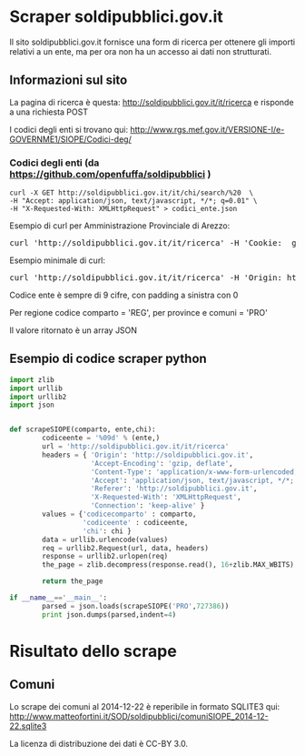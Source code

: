 # Scraper soldipubblici.gov.it

Il sito soldipubblici.gov.it fornisce una form di ricerca per ottenere gli importi relativi a un ente, ma per ora non ha un accesso ai dati non strutturati.

## Informazioni sul sito

La pagina di ricerca è questa: http://soldipubblici.gov.it/it/ricerca e risponde a una richiesta POST

I codici degli enti si trovano qui: http://www.rgs.mef.gov.it/VERSIONE-I/e-GOVERNME1/SIOPE/Codici-deg/

### Codici degli enti (da https://github.com/openfuffa/soldipubblici )

```
curl -X GET http://soldipubblici.gov.it/it/chi/search/%20  \
-H "Accept: application/json, text/javascript, */*; q=0.01" \
-H "X-Requested-With: XMLHttpRequest" > codici_ente.json
```

Esempio di curl per Amministrazione Provinciale di Arezzo:
<pre>curl 'http://soldipubblici.gov.it/it/ricerca' -H 'Cookie: _ga=GA1.3.1924561616.1419197051; _gat=1; soldipubblici_session=a%3A5%3A%7Bs%3A10%3A%22session_id%22%3Bs%3A32%3A%22b4cff00196033cfe6ed14507f8b02a23%22%3Bs%3A10%3A%22ip_address%22%3Bs%3A12%3A%2282.58.31.213%22%3Bs%3A10%3A%22user_agent%22%3Bs%3A102%3A%22Mozilla%2F5.0+%28X11%3B+Linux+i686%29+AppleWebKit%2F537.36+%28KHTML%2C+like+Gecko%29+Chrome%2F39.0.2171.95+Safari%2F537.36%22%3Bs%3A13%3A%22last_activity%22%3Bi%3A1419197838%3Bs%3A9%3A%22user_data%22%3Bs%3A0%3A%22%22%3B%7D0ae8e5ec20fc3e3182873513581950a53c8c00be' -H 'Origin: http://soldipubblici.gov.it' -H 'Accept-Encoding: gzip, deflate' -H 'Accept-Language: it-IT,it;q=0.8,en-US;q=0.6,en;q=0.4' -H 'User-Agent: Mozilla/5.0 (X11; Linux i686) AppleWebKit/537.36 (KHTML, like Gecko) Chrome/39.0.2171.95 Safari/537.36' -H 'Content-Type: application/x-www-form-urlencoded; charset=UTF-8' -H 'Accept: application/json, text/javascript, */*; q=0.01' -H 'Referer: http://soldipubblici.gov.it/it' -H 'X-Requested-With: XMLHttpRequest' -H 'Connection: keep-alive' -H 'DNT: 1' --data 'codicecomparto=PRO&codiceente=000699123&chi=AMMINISTRAZIONE+PROVINCIALE+DI+AREZZO&cosa=' --compressed</pre>

Esempio minimale di curl: 
<pre>curl 'http://soldipubblici.gov.it/it/ricerca' -H 'Origin: http://soldipubblici.gov.it'  -H 'Accept-Encoding: gzip, deflate' -H 'Content-Type: application/x-www-form-urlencoded; charset=UTF-8' -H 'Accept: application/json, text/javascript, */*; q=0.01' -H 'Referer: http://soldipubblici.gov.it/it' -H 'X-Requested-With: XMLHttpRequest' -H 'Connection: keep-alive' -H 'DNT: 1'  --data 'codicecomparto=PRO&codiceente=000699123' --compressed</pre>

Codice ente è sempre di 9 cifre, con padding a sinistra con 0

Per regione codice comparto = 'REG', per province e comuni = 'PRO'

Il valore ritornato è un array JSON

## Esempio di codice scraper python

```python
import zlib
import urllib
import urllib2
import json


def scrapeSIOPE(comparto, ente,chi):
        codiceente = '%09d' % (ente,)
        url = 'http://soldipubblici.gov.it/it/ricerca'
        headers = { 'Origin': 'http://soldipubblici.gov.it',
                    'Accept-Encoding': 'gzip, deflate',
                    'Content-Type': 'application/x-www-form-urlencoded; charset=UTF-8',
                    'Accept': 'application/json, text/javascript, */*; q=0.01',
                    'Referer': 'http://soldipubblici.gov.it',
                    'X-Requested-With': 'XMLHttpRequest',
                    'Connection': 'keep-alive' }
        values = {'codicecomparto' : comparto,
                  'codiceente' : codiceente,
                  'chi': chi }
        data = urllib.urlencode(values)
        req = urllib2.Request(url, data, headers)
        response = urllib2.urlopen(req)
        the_page = zlib.decompress(response.read(), 16+zlib.MAX_WBITS) # response.read()

        return the_page

if __name__=='__main__':
        parsed = json.loads(scrapeSIOPE('PRO',727386))
        print json.dumps(parsed,indent=4)
```

# Risultato dello scrape

## Comuni

Lo scrape dei comuni al 2014-12-22 è reperibile in formato SQLITE3 qui: http://www.matteofortini.it/SOD/soldipubblici/comuniSIOPE_2014-12-22.sqlite3

La licenza di distribuzione dei dati è CC-BY 3.0.



